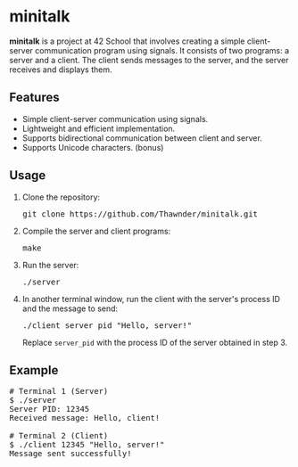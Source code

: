 # minitalk

**minitalk** is a project at 42 School that involves creating a simple client-server communication program using signals. It consists of two programs: a server and a client. The client sends messages to the server, and the server receives and displays them.

## Features
- Simple client-server communication using signals.
- Lightweight and efficient implementation.
- Supports bidirectional communication between client and server.
- Supports Unicode characters. (bonus)

## Usage
1. Clone the repository:
   <pre>
   git clone https://github.com/Thawnder/minitalk.git
   </pre>
2. Compile the server and client programs:
   <pre>
   make
   </pre>
3. Run the server:
   <pre>
   ./server
   </pre>
4. In another terminal window, run the client with the server's process ID and the message to send:
   <pre>
   ./client server_pid "Hello, server!"
   </pre>
   Replace `server_pid` with the process ID of the server obtained in step 3.

## Example
<pre>
# Terminal 1 (Server)
$ ./server
Server PID: 12345
Received message: Hello, client!

# Terminal 2 (Client)
$ ./client 12345 "Hello, server!"
Message sent successfully!
</pre>
